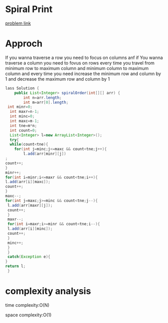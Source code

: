 # Spiral Print

[problem link](https://leetcode.com/problems/spiral-matrix/description/)

# Approch

If you wanna traverse a row you need to focus on columns anf if You wanna traverse a column you need to fovus on rows
every time you travel from minimum row to maximum column and minimum column to maximum column and every time you need increase the minimum row and column by 1 and decrease the maximum row and column by 1


```Java
lass Solution {
    public List<Integer> spiralOrder(int[][] arr) {
        int n=arr.length;
        int m=arr[0].length;
 int minr=0;
  int maxr=n-1;
  int minc=0;
  int maxc=m-1;
  int tne=m*n;
  int count=0;
  List<Integer> l=new ArrayList<Integer>();
  try{
  while(count<tne){
    for(int j=minc;j<=maxc && count<tne;j++){
        l.add(arr[minr][j])
;
count++;
}
minr++;
for(int i=minr;i<=maxr && count<tne;i++){
l.add(arr[i][maxc]);
count++;
}
maxc--;
for(int j=maxc;j>=minc && count<tne;j--){
 l.add(arr[maxr][j]);
 count++;
 }
 maxr--;
 for(int i=maxr;i>=minr && count<tne;i--){
 l.add(arr[i][minc]);
 count++;
 }
 minc++;
 }
 }
 catch(Exception e){
}
return l;
 }
```
# complexity analysis

 time complexity:O(N)
 
 space complexity:O(1)
 
